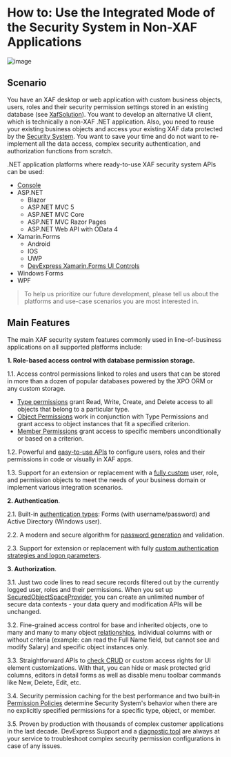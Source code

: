 <!-- default file list -->

# How to: Use the Integrated Mode of the Security System in Non-XAF Applications

![image](https://github.com/DevExpress-Examples/XAF_how-to-use-the-integrated-mode-of-the-security-system-in-non-xaf-applications-e4908/blob/19.1.4%2B/Security-System-1x2-FB.png)

## Scenario
You have an XAF desktop or web application with custom business objects, users, roles and their security permission settings stored in an existing database (see [XafSolution](https://github.com/DevExpress-Examples/XAF_how-to-use-the-integrated-mode-of-the-security-system-in-non-xaf-applications-e4908/tree/19.1.4%2B/XafSolution)).
You want to develop an alternative UI client, which is technically a non-XAF .NET application. Also, you need to reuse your existing business objects and access your existing XAF data protected by the [Security System](https://docs.devexpress.com/eXpressAppFramework/113366/concepts/security-system/security-system-overview). You want to save your time and do not want to re-implement all the data access, complex security authentication, and authorization functions from scratch.

.NET application platforms where ready-to-use XAF security system APIs can be used:
* [Console](https://github.com/DevExpress-Examples/XAF_how-to-use-the-integrated-mode-of-the-security-system-in-non-xaf-applications-e4908/tree/19.1.4%2B/Console)
* ASP.NET
  * Blazor
  * ASP.NET MVC 5
  * ASP.NET MVC Core
  * ASP.NET MVC Razor Pages
  * ASP.NET Web API with OData 4
* Xamarin.Forms
  * Android
  * IOS
  * UWP
  * [DevExpress Xamarin.Forms UI Controls](https://www.devexpress.com/xamarin/)
* Windows Forms
* WPF

>To help us prioritize our future development, please tell us about the platforms and use-case scenarios you are most interested in.
## Main Features
The main XAF security system features commonly used in line-of-business applications on all supported platforms include:

**1. Role-based access control with database permission storage.**

   1.1. Access control permissions linked to roles and users that can be stored in more than a dozen of popular databases powered by the XPO ORM or any custom storage.
  - [Type permissions](https://docs.devexpress.com/eXpressAppFramework/113366/concepts/security-system/security-system-overview#type-permissions) grant Read, Write, Create, and Delete access to all objects that belong to a particular type.
  - [Object Permissions](https://docs.devexpress.com/eXpressAppFramework/113366/concepts/security-system/security-system-overview#object-permissions) work in conjunction with Type Permissions and grant access to object instances that fit a specified criterion.
  - [Member Permissions](https://docs.devexpress.com/eXpressAppFramework/113366/concepts/security-system/security-system-overview#member-permissions) grant access to specific members unconditionally or based on a criterion.

   1.2. Powerful and [easy-to-use APIs](https://docs.devexpress.com/eXpressAppFramework/119065/concepts/security-system/predefined-users,-roles-and-permissions#set-permissions-for-non-administrative-roles) to configure users, roles and their permissions in code or visually in XAF apps.

   1.3. Support for an extension or replacement with a [fully custom](https://docs.devexpress.com/eXpressAppFramework/113384/task-based-help/security/how-to-implement-custom-security-objects-users,-roles,-operation-permissions) user, role, and permission objects to meet the needs of your business domain or implement various integration scenarios.

**2. Authentication**.

   2.1. Built-in [authentication types](https://docs.devexpress.com/eXpressAppFramework/119064/concepts/security-system/authentication): Forms (with username/password) and Active Directory (Windows user).

   2.2. A modern and secure algorithm for [password generation](https://docs.devexpress.com/eXpressAppFramework/112649/concepts/security-system/passwords-in-the-security-system) and validation.

   2.3. Support for extension or replacement with fully [custom authentication strategies and logon parameters](https://docs.devexpress.com/eXpressAppFramework/119064/concepts/security-system/authentication#custom-authentication).

**3. Authorization**.

   3.1. Just two code lines to read secure records filtered out by the currently logged user, roles and their permissions. When you set up [SecuredObjectSpaceProvider](https://documentation.devexpress.com/eXpressAppFramework/113437/Task-Based-Help/Security/How-to-Change-the-Client-Side-Security-Mode-from-UI-Level-to-Integrated-in-XPO-applications), you can create an unlimited number of secure data contexts - your data query and modification APIs will be unchanged.
  
   3.2. Fine-grained access control for base and inherited objects, one to many and many to many object [relationships](https://docs.devexpress.com/eXpressAppFramework/116170/concepts/security-system/permissions-for-associated-objects), individual columns with or without criteria (example: can read the Full Name field, but cannot see and modify Salary) and specific object instances only.
   
   3.3. Straightforward APIs to [check CRUD](https://docs.devexpress.com/eXpressAppFramework/112769/getting-started/comprehensive-tutorial/security-system/access-the-security-system-in-code) or custom access rights for UI element customizations. With that, you can hide or mask protected grid columns, editors in detail forms as well as disable menu toolbar commands like New, Delete, Edit, etc.

   3.4. Security permission caching for the best performance and two built-in [Permission Policies](https://docs.devexpress.com/eXpressAppFramework/116172/concepts/security-system/permission-policies) determine Security System's behavior when there are no explicitly specified permissions for a specific type, object, or member.
  
   3.5. Proven by production with thousands of complex customer applications in the last decade. DevExpress Support and a [diagnostic tool](https://www.devexpress.com/Support/Center/Question/Details/T589182) are always at your service to troubleshoot complex security permission configurations in case of any issues.
